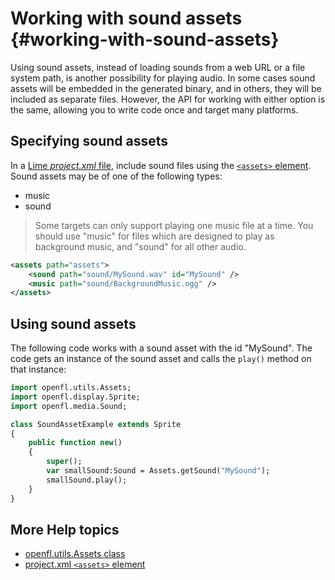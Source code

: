 # Working with sound assets {#working-with-sound-assets}

Using sound assets, instead of loading sounds from a web URL or a file system
path, is another possibility for playing audio. In some cases sound assets will
be embedded in the generated binary, and in others, they will be included as
separate files. However, the API for working with either option is the same,
allowing you to write code once and target many platforms.

## Specifying sound assets

In a
[Lime _project.xml_ file](https://lime.openfl.org/docs/project-files/xml-format/),
include sound files using the
[`<assets>` element](https://lime.openfl.org/docs/project-files/xml-format/#assets).
Sound assets may be of one of the following types:

- music
- sound

> Some targets can only support playing one music file at a time. You should use
> "music" for files which are designed to play as background music, and "sound"
> for all other audio.

```xml
<assets path="assets">
	<sound path="sound/MySound.wav" id="MySound" />
	<music path="sound/BackgroundMusic.ogg" />
</assets>
```

## Using sound assets

The following code works with a sound asset with the id "MySound". The code gets
an instance of the sound asset and calls the `play()` method on that instance:

```haxe
import openfl.utils.Assets;
import openfl.display.Sprite;
import openfl.media.Sound;

class SoundAssetExample extends Sprite
{
	public function new()
	{
		super();
		var smallSound:Sound = Assets.getSound("MySound");
		smallSound.play();
	}
}
```

## More Help topics

- [openfl.utils.Assets class](https://api.openfl.org/openfl/utils/Assets.html)
- [project.xml `<assets>` element](https://lime.openfl.org/docs/project-files/xml-format/#assets)
